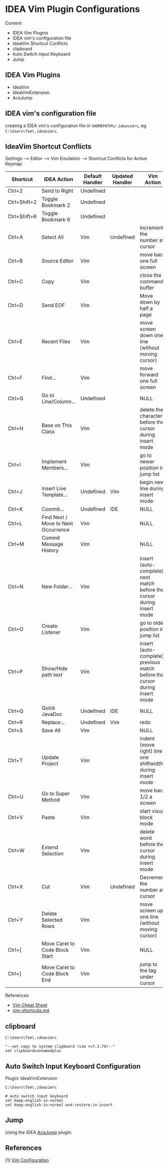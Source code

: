 # IDEA Vim Plugin Configurations

Content

- IDEA Vim Plugins
- IDEA vim's configuration file
- IdeaVim Shortcut Conflicts
- clipboard
- Auto Switch Input Keyboard
- Jump

## IDEA Vim Plugins

- IdeaVim
- IdeaVimExtension
- AceJump

## IDEA vim's configuration file

creating a IDEA vim's configuration file in `%HOMEPATH%/.ideavimrc`, eg `C:\Users\Tom\.ideavimrc`.

## IdeaVim Shortcut Conflicts

Settings --> Editor --> Vim Emulation --> Shortcut Conflicts for Active Keymap

| Shortcut     | IDEA Action                         | Default Handler | Updated Handler | Vim Action                                                   |
| ------------ | ----------------------------------- | --------------- | --------------- | ------------------------------------------------------------ |
| Ctrl+2       | Send to Right                       | Undefined       |                 |                                                              |
| Ctrl+Shift+2 | Toggle Bookmark 2                   | Undefined       |                 |                                                              |
| Ctrl+Shift+6 | Toggle Bookmark 6                   | Undefined       |                 |                                                              |
| Ctrl+A       | Select All                          | Vim             | Undefined       | Increment the number at cursor                               |
| Ctrl+B       | Source Editor                       | Vim             |                 | move back one full screen                                    |
| Ctrl+C       | Copy                                | Vim             |                 | close the command buffer                                     |
| Ctrl+D       | Send EOF                            | Vim             |                 | Move down by half a page                                     |
| Ctrl+E       | Recent Files                        | Vim             |                 | move screen down one line (without moving cursor)            |
| Ctrl+F       | Find...                             | Vim             |                 | move forward one full screen                                 |
| Ctrl+G       | Go to Line/Column...                | Undefined       |                 | NULL                                                         |
| Ctrl+H       | Base on This Class                  | Vim             |                 | delete the character before the cursor during insert mode    |
| Ctrl+I       | Implement Members...                | Vim             |                 | go to newer position in jump list                            |
| Ctrl+J       | Insert Live Template...             | Undefined       | Vim             | begin new line during insert mode                            |
| Ctrl+K       | Commit...                           | Undefined       | IDE             | NULL                                                         |
| Ctrl+L       | Find Next / Move to Next Occurrence | Vim             |                 | NULL                                                         |
| Ctrl+M       | Commit Message History              | Vim             |                 | NULL                                                         |
| Ctrl+N       | New Folder...                       | Vim             |                 | insert (auto-complete) next match before the cursor during insert mode |
| Ctrl+O       | Create Listener                     | Vim             |                 | go to older position in jump list                            |
| Ctrl+P       | Show/Hide path text                 | Vim             |                 | insert (auto-complete) previous match before the cursor during insert mode |
| Ctrl+Q       | Quick JavaDoc                       | Undefined       | IDE             | NULL                                                         |
| Ctrl+R       | Replace...                          | Undefined       | Vim             | redo                                                         |
| Ctrl+S       | Save All                            | Vim             |                 | NULL                                                         |
| Ctrl+T       | Update Project                      | Vim             |                 | indent (move right) line one shiftwidth during insert mode   |
| Ctrl+U       | Go to Super Method                  | Vim             |                 | move back 1/2 a screen                                       |
| Ctrl+V       | Paste                               | Vim             |                 | start visual block mode                                      |
| Ctrl+W       | Extend Selection                    | Vim             |                 | delete word before the cursor during insert mode             |
| Ctrl+X       | Cut                                 | Vim             | Undefined       | Decrement the number at cursor                               |
| Ctrl+Y       | Delete Selected Rows                | Vim             |                 | move screen up one line (without moving cursor)              |
| Ctrl+[       | Move Caret to Code Block Start      | Vim             |                 | NULL                                                         |
| Ctrl+]       | Move Caret to Code Block End        | Vim             |                 | jump to the tag under cursor                                 |

References

- [Vim Cheat Sheet](https://vim.rtorr.com/)
- [vim-shortcuts.md](https://gist.github.com/tuxfight3r/0dca25825d9f2608714b)

## clipboard

`C:\Users\Tom\.ideavimrc`

```
"--set copy to system clipboard (vim >=7.3.74)--"
set clipboard=unnamedplus
```

## Auto Switch Input Keyboard Configuration

Plugin: IdeaVimExtension

`C:\Users\Tom\.ideavimrc`

```
# auto switch input keyboard
set keep-english-in-normal
set keep-english-in-normal-and-restore-in-insert
```

## Jump

Using the IDEA [AceJump](https://plugins.jetbrains.com/plugin/7086-acejump) plugin.

## References

[1] [Vim Configuration](https://www.jetbrains.com/help/idea/using-product-as-the-vim-editor.html#vimrc)